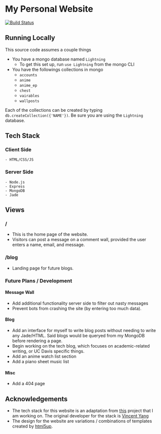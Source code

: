 # My Personal Website

[![Build Status](https://travis-ci.org/bryngo/PersonalSite.svg?branch=master)](https://travis-ci.org/bryngo/PersonalSite)

## Running Locally
This source code assumes a couple things
- You have a mongo database named `Lightning`
  - To get this set up, run `use Lightning` from the mongo CLI
- You have the followings collections in mongo
  - `accounts`
  - `anime`
  - `anime_ep`
  - `chest`
  - `vairables`
  - `wallposts`

Each of the collections can be created by typing `db.createCollection({'NAME'})`. Be sure you are using the `Lightning` database. 

## Tech Stack
### Client Side
    - HTML/CSS/JS
### Server Side
    - Node.js
    - Express
    - MongoDB
    - Jade

## Views
### /
- This is the home page of the website.
- Visitors can post a message on a comment wall, provided the user enters a
name, email, and message.

### /blog
- Landing page for future blogs.

### Future Plans / Development
#### Message Wall
- Add additional functionality server side to filter out nasty messages
- Prevent bots from crashing the site (by entering too much data).
#### Blog
- Add an interface for myself to write blog posts without needing to write
any Jade/HTML. Said blogs would be queryed from my MongoDB before rendering a
page.
- Begin working on the tech blog, which focuses on academic-related writing,
or UC Davis specific things.
- Add an anime watch list section
- Add a piano sheet music list
#### Misc
- Add a 404 page


## Acknowledgements
- The tech stack for this website is an adaptation from 
[this](https://github.com/BCNC/bcnc.github.io) project that I am working on.
The original developer for the stack is [Vincent Yang](https://vincentyang.me)
- The design for the website are variations / combinations of templates created
by [html5up](https://html5up.net).
